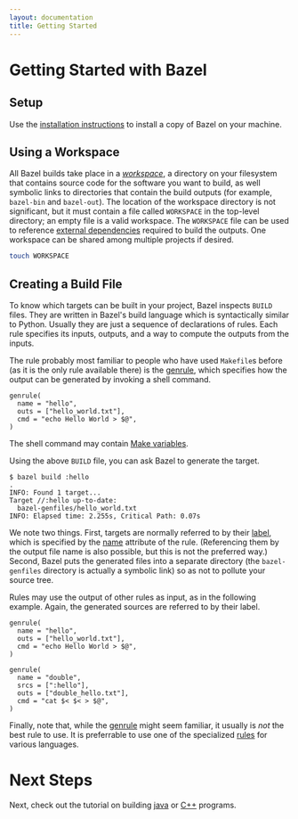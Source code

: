 ```yaml
---
layout: documentation
title: Getting Started
---
```


# Getting Started with Bazel

## Setup

Use the [installation instructions](/docs/install.html) to install a copy of
Bazel on your machine.

## Using a Workspace

All Bazel builds take place in a [_workspace_](/docs/build-ref.html#workspaces),
a directory on your filesystem that contains source code for the software you
want to build, as well symbolic links to directories that contain the build
outputs (for example, `bazel-bin` and `bazel-out`). The location of the
workspace directory is not significant, but it must contain a file called
`WORKSPACE` in the top-level directory; an empty file is a valid workspace.
The `WORKSPACE` file can be used to reference
[external dependencies](/docs/external.html) required to build the outputs.
One workspace can be shared among multiple projects if desired.

```bash
touch WORKSPACE
```

## Creating a Build File

To know which targets can be built in your project, Bazel inspects `BUILD`
files. They are written in Bazel's build language which is syntactically
similar to Python. Usually they are just a sequence of declarations of rules.
Each rule specifies its inputs, outputs, and a way to compute the outputs from
the inputs.

The rule probably most familiar to people who have used `Makefile`s before (as
it is the only rule available there) is the
[genrule](/docs/be/general.html#genrule), which specifies how the output can
be generated by invoking a shell command.

```
genrule(
  name = "hello",
  outs = ["hello_world.txt"],
  cmd = "echo Hello World > $@",
)
```

The shell command may contain [Make variables](/docs/be/make-variables.html).

Using the above `BUILD` file, you can ask Bazel to generate the target.

```
$ bazel build :hello
.
INFO: Found 1 target...
Target //:hello up-to-date:
  bazel-genfiles/hello_world.txt
INFO: Elapsed time: 2.255s, Critical Path: 0.07s
```

We note two things. First, targets are normally referred to by their
[label](/docs/build-ref.html#labels), which is specified by the
[name](/docs/be/general.html#genrule.name) attribute of the rule. (Referencing
them by the output file name is also possible, but this is not the preferred
way.) Second, Bazel puts the generated files into a separate directory (the
`bazel-genfiles` directory is actually a symbolic link) so as not to pollute
your source tree.

Rules may use the output of other rules as input, as in the following
example. Again, the generated sources are referred to by their label.

```
genrule(
  name = "hello",
  outs = ["hello_world.txt"],
  cmd = "echo Hello World > $@",
)

genrule(
  name = "double",
  srcs = [":hello"],
  outs = ["double_hello.txt"],
  cmd = "cat $< $< > $@",
)
```

Finally, note that, while the [genrule](/docs/be/general.html#genrule) might
seem familiar, it usually is _not_ the best rule to use. It is preferrable to
use one of the specialized [rules](/docs/be/overview.html#rules) for various
languages.

# Next Steps

Next, check out the tutorial on building [java](/docs/tutorial/java.html)
or [C++](/docs/tutorial/cpp.html) programs.
